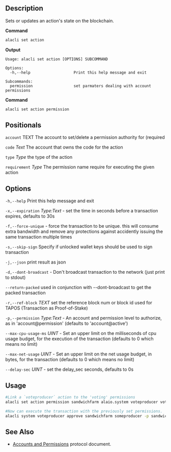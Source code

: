 ## Description

Sets or updates an action's state on the blockchain.

**Command**

```sh
alacli set action
```

**Output**

```console
Usage: alacli set action [OPTIONS] SUBCOMMAND

Options:
  -h,--help                   Print this help message and exit

Subcommands:
  permission                  set parmaters dealing with account permissions
```

**Command**

```sh
alacli set action permission
```

## Positionals

`account` TEXT The account to set/delete a permission authority for (required

`code` _Text_ The account that owns the code for the action

`type` _Type_ the type of the action

`requirement` _Type_ The permission name require for executing the given action

## Options

`-h,--help` Print this help message and exit

`-x,--expiration` _Type:Text_ - set the time in seconds before a transaction expires, defaults to 30s

`-f,--force-unique` - force the transaction to be unique. this will consume extra bandwidth and remove any protections against accidently issuing the same transaction multiple times

`-s,--skip-sign` Specify if unlocked wallet keys
should be used to sign transaction

`-j,--json` print result as json

`-d,--dont-broadcast` - Don't broadcast transaction to the network (just print to stdout)

`--return-packed` used in conjunction with --dont-broadcast to get the packed transaction

`-r,--ref-block` _TEXT_ set the reference block num or block id used for TAPOS (Transaction as Proof-of-Stake)

`-p,--permission` _Type:Text_ - An account and permission level to authorize, as in 'account@permission' (defaults to 'account@active')

`--max-cpu-usage-ms` _UINT_ - Set an upper limit on the milliseconds of cpu usage budget, for the execution of the transaction (defaults to 0 which means no limit)

`--max-net-usage` _UINT_ - Set an upper limit on the net usage budget, in bytes, for the transaction (defaults to 0 which means no limit)

`--delay-sec` _UINT_ - set the delay_sec seconds, defaults to 0s

## Usage

```sh
#Link a `voteproducer` action to the 'voting' permissions
alacli set action permission sandwichfarm alaio.system voteproducer voting -p sandwichfarm@voting

#Now can execute the transaction with the previously set permissions.
alacli system voteproducer approve sandwichfarm someproducer -p sandwichfarm@voting
```

## See Also

- [Accounts and Permissions](/protocol-guides/04_accounts_and_permissions.md) protocol document.
